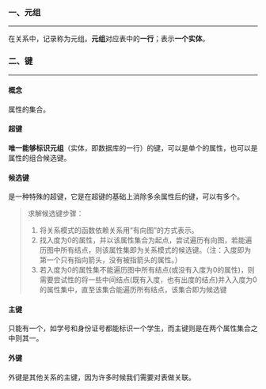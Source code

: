### 一、元组

---

在关系中，记录称为元组。**元组**对应表中的**一行**；表示**一个实体**。



### 二、键

---

#### 概念

属性的集合。

#### 超键

**唯一能够标识元组**（实体，即数据库的一行）的键，可以是单个的属性，也可以是属性的组合候选键。

#### 候选键

是一种特殊的超键，它是在超键的基础上消除多余属性后的键，可以有多个。

>求解候选键步骤：
>
>1. 将关系模式的函数依赖关系用“有向图”的方式表示。
>2. 找入度为0的属性，并以该属性集合为起点，尝试遍历有向图，若能遍历图中所有结点，则该属性集即为关系模式的候选键。（注：入度即为第一个只有指向箭头，没有被指箭头的属性。）
>3. 若入度为0的属性集不能遍历图中所有结点(或没有入度为0的属性)，则需要尝试性的将一些中间结点(既有入度，也有出度的结点)并入入度为0的属性集中，直至该集合能遍历所有结点，该集合即为候选键

#### 主键

只能有一个，如学号和身份证号都能标识一个学生，而主键则是在两个属性集合之中则其一。

#### 外键

外键是其他关系的主键，因为许多时候我们需要对表做关联。